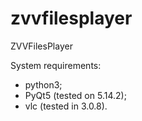 # zvvfilesplayer
ZVVFilesPlayer

System requirements:
- python3;
- PyQt5 (tested on 5.14.2);
- vlc (tested in 3.0.8).
